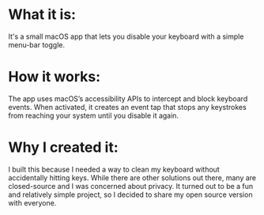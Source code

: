 # What it is:
It's a small macOS app that lets you disable your keyboard with a simple menu-bar toggle.

# How it works:
The app uses macOS’s accessibility APIs to intercept and block keyboard events. When activated, it creates an event tap that stops any keystrokes from reaching your system until you disable it again.

# Why I created it:
I built this because I needed a way to clean my keyboard without accidentally hitting keys. While there are other solutions out there, many are closed-source and I was concerned about privacy. It turned out to be a fun and relatively simple project, so I decided to share my open source version with everyone.
